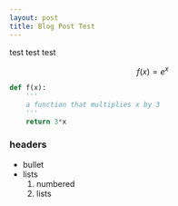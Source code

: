 ```yaml
---
layout: post
title: Blog Post Test
---
```

test test test

$$ f(x) = e^x $$

```python
def f(x):
	'''
	a function that multiplies x by 3
	'''
	return 3*x
```

### headers

- bullet
- lists
	1. numbered
	2. lists